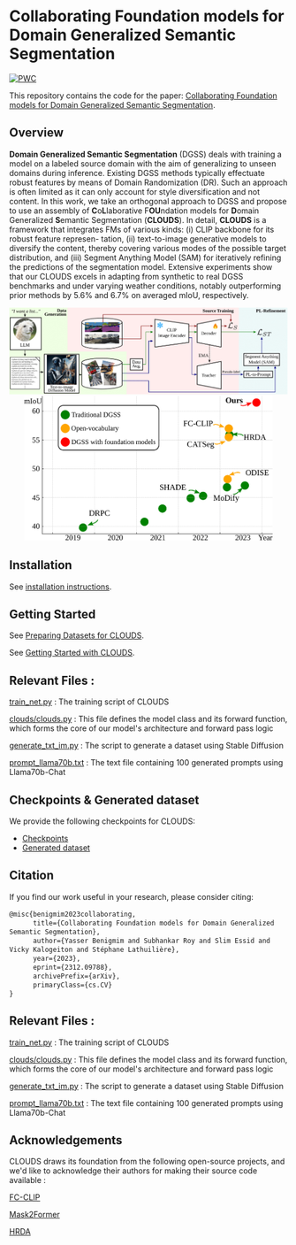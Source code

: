 # Collaborating Foundation models for Domain Generalized Semantic Segmentation

[![PWC](https://img.shields.io/endpoint.svg?url=https://paperswithcode.com/badge/collaborating-foundation-models-for-domain/domain-generalization-on-gta-to-avg)](https://paperswithcode.com/sota/domain-generalization-on-gta-to-avg?p=collaborating-foundation-models-for-domain)

This repository contains the code for the paper: [Collaborating Foundation models for Domain Generalized Semantic Segmentation](https://arxiv.org/abs/2312.09788).
## Overview

**Domain Generalized Semantic Segmentation** (DGSS)
deals with training a model on a labeled source domain
with the aim of generalizing to unseen domains during inference.
Existing DGSS methods typically effectuate robust
features by means of Domain Randomization (DR). Such an
approach is often limited as it can only account for style
diversification and not content. In this work, we take an
orthogonal approach to DGSS and propose to use an assembly of
**C**o**L**laborative F**OU**ndation models for **D**omain
Generalized **S**emantic Segmentation (**CLOUDS**). In detail,
**CLOUDS** is a framework that integrates FMs of various
kinds: (i) CLIP backbone for its robust feature represen-
tation, (ii) text-to-image generative models to diversify the
content, thereby covering various modes of the possible target
distribution, and (iii) Segment Anything Model (SAM)
for iteratively refining the predictions of the segmentation
model. Extensive experiments show that our CLOUDS excels in
adapting from synthetic to real DGSS benchmarks
and under varying weather conditions, notably outperforming
prior methods by 5.6% and 6.7% on averaged mIoU,
respectively.

<img src="imgs/main_figure.png" width="1000">
<div style="text-align: center;">
<img src="imgs/teaser.png" width="450">
</div>

## Installation

See [installation instructions](INSTALL.md).

## Getting Started

See [Preparing Datasets for CLOUDS](datasets/README.md).

See [Getting Started with CLOUDS](GETTING_STARTED.md).


<!--
## Checkpoints

We provide the following checkpoints for CLOUDS:

* [CLOUDS for GTA Domain Generalization](...)
* [CLOUDS for SYNTHIA Domain Generalization](...)
* [CLOUDS for Cityscapes Domain Generalization](...)
-->

## Relevant Files :

[train_net.py](train_net.py) : The training script of CLOUDS

[clouds/clouds.py](clouds/clouds.py) : This file defines the model class and its forward function, which forms the
core of our model's architecture and forward pass logic

[generate_txt_im.py](generate_txt_im.py) : The script to generate a dataset using Stable Diffusion

[prompt_llama70b.txt](prompt_llama70b.txt) : The text file containing 100 generated prompts using Llama70b-Chat

## Checkpoints & Generated dataset

We provide the following checkpoints for CLOUDS:

* [Checkpoints](https://partage.imt.fr/index.php/s/NpFCf2meKB4MkQT)
* [Generated dataset](https://partage.imt.fr/index.php/s/Hbazg5FetJjowJ4)

## Citation 

If you find our work useful in your research, please consider citing:
```
@misc{benigmim2023collaborating,
      title={Collaborating Foundation models for Domain Generalized Semantic Segmentation}, 
      author={Yasser Benigmim and Subhankar Roy and Slim Essid and Vicky Kalogeiton and Stéphane Lathuilière},
      year={2023},
      eprint={2312.09788},
      archivePrefix={arXiv},
      primaryClass={cs.CV}
}
```

## Relevant Files :

[train_net.py](train_net.py) : The training script of CLOUDS

[clouds/clouds.py](clouds/clouds.py) : This file defines the model class and its forward function, which forms the
core of our model's architecture and forward pass logic

[generate_txt_im.py](generate_txt_im.py) : The script to generate a dataset using Stable Diffusion

[prompt_llama70b.txt](prompt_llama70b.txt) : The text file containing 100 generated prompts using Llama70b-Chat


## Acknowledgements
CLOUDS draws its foundation from the following open-source projects, and we'd like to acknowledge their 
authors for making their source code available :

[FC-CLIP](https://github.com/bytedance/fc-clip)

[Mask2Former](https://github.com/facebookresearch/Mask2Former)

[HRDA](https://github.com/lhoyer/HRDA)